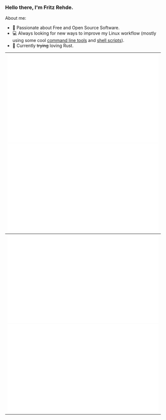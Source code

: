 ### Hello there, I'm Fritz Rehde.

About me:
- :penguin: Passionate about Free and Open Source Software.
- :computer: Always looking for new ways to improve my Linux workflow (mostly using some cool [command line tools](https://github.com/fritzrehde/dotfiles-wayland) and [shell scripts](https://github.com/fritzrehde/dotfiles-wayland/tree/master/scripts)).
- :crab: Currently <strike>trying</strike> loving Rust.

|![Fritz Rehde's GitHub Statistics](https://github.com/fritzrehde/stats/blob/generated/overview.svg#gh-light-mode-only) ![Fritz Rehde's GitHub Statistics](https://github.com/fritzrehde/stats/blob/generated/overview-dark.svg#gh-dark-mode-only)|
|:--:|
|![Languages Used (by File Size)](https://github.com/fritzrehde/stats/blob/generated/languages.svg#gh-light-mode-only) ![Languages Used (by File Size)](https://github.com/fritzrehde/stats/blob/generated/languages-dark.svg#gh-dark-mode-only)|
